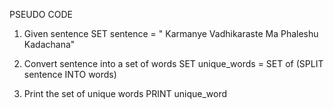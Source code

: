 PSEUDO CODE

1. Given sentence
  SET sentence = " Karmanye Vadhikaraste Ma Phaleshu Kadachana"

2. Convert sentence into a set of words
  SET unique_words = SET of (SPLIT sentence INTO words)

3. Print the set of unique words
  PRINT unique_word